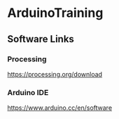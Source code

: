 # ArduinoTraining

## Software Links

### Processing
https://processing.org/download 

### Arduino IDE
https://www.arduino.cc/en/software

